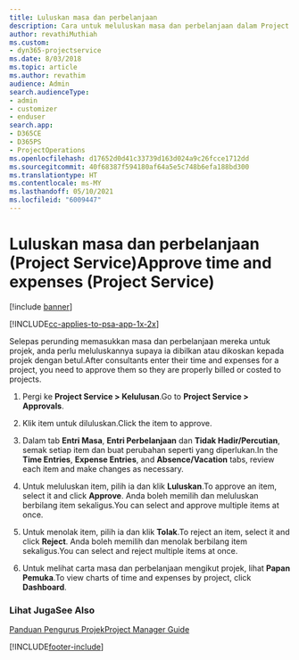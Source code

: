 ```yaml
---
title: Luluskan masa dan perbelanjaan
description: Cara untuk meluluskan masa dan perbelanjaan dalam Project Service
author: revathiMuthiah
ms.custom:
- dyn365-projectservice
ms.date: 8/03/2018
ms.topic: article
ms.author: revathim
audience: Admin
search.audienceType:
- admin
- customizer
- enduser
search.app:
- D365CE
- D365PS
- ProjectOperations
ms.openlocfilehash: d17652d0d41c33739d163d024a9c26fcce1712dd
ms.sourcegitcommit: 40f68387f594180af64a5e5c748b6efa188bd300
ms.translationtype: HT
ms.contentlocale: ms-MY
ms.lasthandoff: 05/10/2021
ms.locfileid: "6009447"
---
```

# <a name="approve-time-and-expenses-project-service"></a><span data-ttu-id="37c7c-103">Luluskan masa dan perbelanjaan (Project Service)</span><span class="sxs-lookup"><span data-stu-id="37c7c-103">Approve time and expenses (Project Service)</span></span>

[!include [banner](../includes/psa-now-project-operations.md)]

[!INCLUDE[cc-applies-to-psa-app-1x-2x](../includes/cc-applies-to-psa-app-1x-2x.md)]

<span data-ttu-id="37c7c-104">Selepas perunding memasukkan masa dan perbelanjaan mereka untuk projek, anda perlu meluluskannya supaya ia dibilkan atau dikoskan kepada projek dengan betul.</span><span class="sxs-lookup"><span data-stu-id="37c7c-104">After consultants enter their time and expenses for a project, you need to approve them so they are properly billed or costed to projects.</span></span>  
  
1.  <span data-ttu-id="37c7c-105">Pergi ke **Project Service > Kelulusan**.</span><span class="sxs-lookup"><span data-stu-id="37c7c-105">Go to **Project Service > Approvals**.</span></span>  
  
2.  <span data-ttu-id="37c7c-106">Klik item untuk diluluskan.</span><span class="sxs-lookup"><span data-stu-id="37c7c-106">Click the item to approve.</span></span>  
  
3.  <span data-ttu-id="37c7c-107">Dalam tab **Entri Masa**, **Entri Perbelanjaan** dan **Tidak Hadir/Percutian**, semak setiap item dan buat perubahan seperti yang diperlukan.</span><span class="sxs-lookup"><span data-stu-id="37c7c-107">In the **Time Entries**, **Expense Entries**, and **Absence/Vacation** tabs, review each item and make changes as necessary.</span></span>  
  
4.  <span data-ttu-id="37c7c-108">Untuk meluluskan item, pilih ia dan klik **Luluskan**.</span><span class="sxs-lookup"><span data-stu-id="37c7c-108">To approve an item, select it and click **Approve**.</span></span> <span data-ttu-id="37c7c-109">Anda boleh memilih dan meluluskan berbilang item sekaligus.</span><span class="sxs-lookup"><span data-stu-id="37c7c-109">You can select and approve multiple items at once.</span></span>  
  
5.  <span data-ttu-id="37c7c-110">Untuk menolak item, pilih ia dan klik **Tolak**.</span><span class="sxs-lookup"><span data-stu-id="37c7c-110">To reject an item, select it and click **Reject**.</span></span> <span data-ttu-id="37c7c-111">Anda boleh memilih dan menolak berbilang item sekaligus.</span><span class="sxs-lookup"><span data-stu-id="37c7c-111">You can select and reject multiple items at once.</span></span>  
  
6.  <span data-ttu-id="37c7c-112">Untuk melihat carta masa dan perbelanjaan mengikut projek, lihat **Papan Pemuka**.</span><span class="sxs-lookup"><span data-stu-id="37c7c-112">To view charts of time and expenses by project, click **Dashboard**.</span></span>  
  
### <a name="see-also"></a><span data-ttu-id="37c7c-113">Lihat Juga</span><span class="sxs-lookup"><span data-stu-id="37c7c-113">See Also</span></span>  
 [<span data-ttu-id="37c7c-114">Panduan Pengurus Projek</span><span class="sxs-lookup"><span data-stu-id="37c7c-114">Project Manager Guide</span></span>](../psa/project-manager-guide.md)


[!INCLUDE[footer-include](../includes/footer-banner.md)]